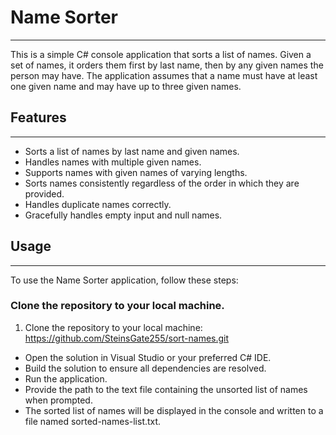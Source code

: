 # Name Sorter
___________

This is a simple C# console application that sorts a list of names. Given a set of names, it orders them first by last name, then by any given names the person may have. The application assumes that a name must have at least one given name and may have up to three given names.


## Features
_________

- Sorts a list of names by last name and given names.
- Handles names with multiple given names.
- Supports names with given names of varying lengths.
- Sorts names consistently regardless of the order in which they are provided.
- Handles duplicate names correctly.
- Gracefully handles empty input and null names.


## Usage
______
To use the Name Sorter application, follow these steps:

### Clone the repository to your local machine.
1. Clone the repository to your local machine:
https://github.com/SteinsGate255/sort-names.git
- Open the solution in Visual Studio or your preferred C# IDE.
- Build the solution to ensure all dependencies are resolved.
- Run the application.
- Provide the path to the text file containing the unsorted list of names when prompted.
- The sorted list of names will be displayed in the console and written to a file named sorted-names-list.txt.

